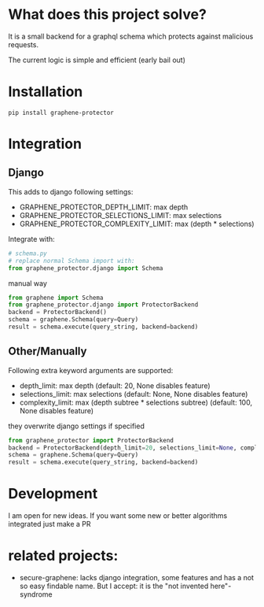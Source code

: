 # What does this project solve?

It is a small backend for a graphql schema which protects against malicious requests.

The current logic is simple and efficient (early bail out)

# Installation

```
pip install graphene-protector
```

# Integration

## Django

This adds to django following settings:

- GRAPHENE_PROTECTOR_DEPTH_LIMIT: max depth
- GRAPHENE_PROTECTOR_SELECTIONS_LIMIT: max selections
- GRAPHENE_PROTECTOR_COMPLEXITY_LIMIT: max (depth \* selections)

Integrate with:

```python 3
# schema.py
# replace normal Schema import with:
from graphene_protector.django import Schema
```

manual way

```python 3
from graphene import Schema
from graphene_protector.django import ProtectorBackend
backend = ProtectorBackend()
schema = graphene.Schema(query=Query)
result = schema.execute(query_string, backend=backend)

```

## Other/Manually

Following extra keyword arguments are supported:

- depth_limit: max depth (default: 20, None disables feature)
- selections_limit: max selections (default: None, None disables feature)
- complexity_limit: max (depth subtree \* selections subtree) (default: 100, None disables feature)

they overwrite django settings if specified

```python 3
from graphene_protector import ProtectorBackend
backend = ProtectorBackend(depth_limit=20, selections_limit=None, complexity_limit=100)
schema = graphene.Schema(query=Query)
result = schema.execute(query_string, backend=backend)

```

# Development

I am open for new ideas.
If you want some new or better algorithms integrated just make a PR

# related projects:

- secure-graphene: lacks django integration, some features and has a not so easy findable name.
  But I accept: it is the "not invented here"-syndrome
